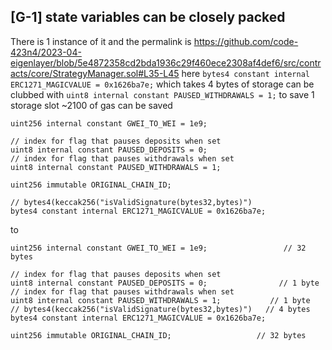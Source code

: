 ## [G-1] state variables can be closely packed
There is 1 instance of it and the permalink is
https://github.com/code-423n4/2023-04-eigenlayer/blob/5e4872358cd2bda1936c29f460ece2308af4def6/src/contracts/core/StrategyManager.sol#L35-L45
here `bytes4 constant internal ERC1271_MAGICVALUE = 0x1626ba7e;` which takes 4 bytes of storage can be clubbed with `uint8 internal constant PAUSED_WITHDRAWALS = 1;` to save 1 storage slot ~2100 of gas
can be saved

    uint256 internal constant GWEI_TO_WEI = 1e9;

    // index for flag that pauses deposits when set
    uint8 internal constant PAUSED_DEPOSITS = 0;
    // index for flag that pauses withdrawals when set
    uint8 internal constant PAUSED_WITHDRAWALS = 1;

    uint256 immutable ORIGINAL_CHAIN_ID;

    // bytes4(keccak256("isValidSignature(bytes32,bytes)")
    bytes4 constant internal ERC1271_MAGICVALUE = 0x1626ba7e;

to

    uint256 internal constant GWEI_TO_WEI = 1e9;                 // 32 bytes

    // index for flag that pauses deposits when set
    uint8 internal constant PAUSED_DEPOSITS = 0;                // 1 byte
    // index for flag that pauses withdrawals when set
    uint8 internal constant PAUSED_WITHDRAWALS = 1;           // 1 byte
    // bytes4(keccak256("isValidSignature(bytes32,bytes)")   // 4 bytes
    bytes4 constant internal ERC1271_MAGICVALUE = 0x1626ba7e;

    uint256 immutable ORIGINAL_CHAIN_ID;                   // 32 bytes


